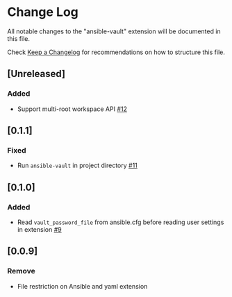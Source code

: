 # Change Log
All notable changes to the "ansible-vault" extension will be documented in this file.

Check [Keep a Changelog](http://keepachangelog.com/) for recommendations on how to structure this file.

## [Unreleased]
### Added
- Support multi-root workspace API [#12](https://github.com/dhoeric/vscode-ansible-vault/issues/12)

## [0.1.1]
### Fixed
- Run `ansible-vault` in project directory [#11](https://github.com/dhoeric/vscode-ansible-vault/issues/11)

## [0.1.0]
### Added
- Read `vault_password_file` from ansible.cfg before reading user settings in extension [#9](/../../issues/9)

## [0.0.9]
### Remove
- File restriction on Ansible and yaml extension
